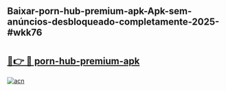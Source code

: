 ## Baixar-porn-hub-premium-apk-Apk-sem-anúncios-desbloqueado-completamente-2025-#wkk76

# <h2><a href="https://ainizakaria.my?title=porn-hub-premium-apk&ref=20M">🔗👉 🔴 porn-hub-premium-apk</a></h2>

[![acn](https://github.com/user-attachments/assets/0f9c940e-d8b0-45ae-aac7-cd30a18b3e1c)](https://ainizakaria.my?title=porn-hub-premium-apk&ref=20M)

